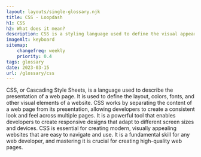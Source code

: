 ```yaml
--- 
layout: layouts/single-glossary.njk
title: CSS - Loopdash
h1: CSS
h2: What does it mean?
description: CSS is a styling language used to define the visual appearance of HTML elements in WordPress websites.
imageAlt: keyboard
sitemap:
	changefreq: weekly
	priority: 0.4
tags: glossary
date: 2023-03-15
url: /glossary/css
---
```


CSS, or Cascading Style Sheets, is a language used to describe the presentation of a web page. It is used to define the layout, colors, fonts, and other visual elements of a website. CSS works by separating the content of a web page from its presentation, allowing developers to create a consistent look and feel across multiple pages. It is a powerful tool that enables developers to create responsive designs that adapt to different screen sizes and devices. CSS is essential for creating modern, visually appealing websites that are easy to navigate and use. It is a fundamental skill for any web developer, and mastering it is crucial for creating high-quality web pages.
